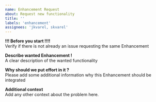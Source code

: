 ```yaml
---
name: Enhancement Request
about: Request new functionality
title: ''
labels: 'enhancement'
assignees: 'jkvarel, skvarel'
---
```


**!!! Before you start !!!!**  
Verify if there is not already an issue requesting the same Enhancement

**Describe wanted Enhancement !**  
A clear description of the wanted functionality

**Why should we put effort in it ?**  
Please add some additional information why this Enhancement should be integrated

**Additional context**  
Add any other context about the problem here.
